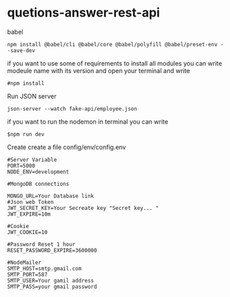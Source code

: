 # quetions-answer-rest-api
babel
    
    npm install @babel/cli @babel/core @babel/polyfill @babel/preset-env --save-dev

if you want to use some of requirements to install all modules you can write modeule name with its version and open your terminal and write
    
    #npm install 

Run JSON server
    
    json-server --watch fake-api/employee.json
if you want to run the  nodemon in terminal you can write 
     
    $npm run dev

Create create a file  config/env/config.env
    
    #Server Variable 
    PORT=5000
    NODE_ENV=development

    #MongoDB connections

    MONGO_URL=Your Database link
    #Json web Token
    JWT_SECRET_KEY=Your Secreate key "Secret key... "
    JWT_EXPIRE=10m

    #Cookie
    JWT_COOKIE=10

    #Password Reset 1 hour
    RESET_PASSWORD_EXPIRE=3600000

    #NodeMailer
    SMTP_HOST=smtp.gmail.com
    SMTP_PORT=587
    SMTP_USER=Your gamil address
    SMTP_PASS=your gmail password
